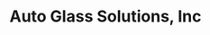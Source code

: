 ---
title: "Auto Glass Solutions, Inc"
url: /austin/auto-glass-solutions-inc/
shop: Autowerkstatt
---